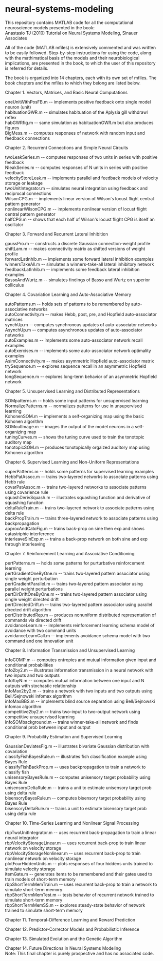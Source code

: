 # neural-systems-modeling
This repository contains MATLAB code for all the computational neuroscience models presented in the book:  
Anastasio TJ (2010) Tutorial on Neural Systems Modeling, Sinauer Associates

All of the code (MATLAB mfiles) is extensively commented and was written to be easily followed. Step-by-step instructions for using the code, along with the mathimatical basis of the models and their neurobiological implications, are presented in the book, to which the user of this repository is referred for details.    

The book is organized into 14 chapters, each with its own set of mfiles. The book chapters and the mfiles to which they belong are listed below.   

Chapter 1. Vectors, Matrices, and Basic Neural Computations  

oneUnitWithPosFB.m -- implements positive feedback onto single model neuron (unit)  
habituationGWR.m -- simulates habituation of the Aplysia gill withdrawl reflex  
habGWRfig.m -- same simulation as habituationGWR.m but also produces figures  
BigMess.m -- computes responses of network with random input and feedback connections

Chapter 2. Recurrent Connections and Simple Neural Circuits  

twoLeakSeries.m -- computes responses of two units in series with positive feedback  
NleakSeries.m -- computes responses of N units in series with positive feedback  
velocityStoreLeak.m -- implements parallel and feedback models of velocity storage or leakage  
twoUnitIntegrator.m -- simulates neural integration using feedback and reciprocal connections  
WilsonCPG.m -- implements linear version of Wilson's locust flight central pattern generator  
nonlinearWilsonCPG.m -- implements nonlinear version of locust flight central pattern generator  
halfCPG.m -- shows that each half of Wilson's locust flight CPG is itself an oscillator  

Chapter 3. Forward and Recurrent Lateral Inhibition  

gaussPro.m -- constructs a discrete Gaussian connection-weight profile  
shiftLam.m -- makes connectivity matrix as shifted versions of weight profile  
forwardLatInhib.m -- implements some forward lateral inhibition examples  
winnersTakeAll.m -- simulates a winners-take-all lateral inhibitory network  
feedbackLatInhib.m -- implements some feedback lateral inhibition examples  
BassoAndWurtz.m -- simulates findings of Basso and Wurtz on superior colliculus  

Chapter 4. Covariation Learning and Auto-Associative Memory  

autoPatterns.m -- holds sets of patterns to be remembered by auto-associative networks  
autoConnectivity.m -- makes Hebb, post, pre, and Hopfield auto-associator matrices  
synchUp.m -- computes synchronous updates of auto-associator networks  
AsynchUp.m -- computes asynchronous updates of auto-associator networks  
autoExamples.m -- implements some auto-associator network recall examples  
autoExercises.m -- implements some auto-associator network optimality examples  
AsimConnectivity.m -- makes asymmetric Hopfield auto-associator matrix  
trySequence.m -- explores sequence recall in an asymmetric Hopfield network  
longSequence.m -- explores long-term behavior of an asymmetric Hopfield network  

Chapter 5. Unsupervised Learning and Distributed Representations  

SOMpatterns.m -- holds some input patterns for unsupervised learning  
NormalizePatterns.m -- normalizes patterns for use in unsupervised learning  
KohonenSOM.m -- implements a self-organizing map using the basic Kohonen algorithm  
SOMoutImage.m -- images the output of the model neurons in a self-organizing map  
tuningCurves.m -- shows the tuning curve used to train the tonotopic auditory map  
tonotopicSOM.m -- produces tonotopically orgaized auditory map using Kohonen algorithm

Chapter 6. Supervised Learning and Non-Uniform Representations  

superPatterns.m -- holds some patterns for supervised learning examples  
HebbPatAssoc.m -- trains two-layered networks to associate patterns using Hebb rule  
covarPatAssoc.m -- trains two-layered networks to associate patterns using covarience rule  
squashDerivSquash.m -- illustrates squashing function and derivative of squashing funciton  
deltaRuleTrain.m -- trains two-layered network to associate patterns using delta rule  
backPropTrain.m -- trains three-layered network to associate patterns using backpropagation  
approxAndCatoFig.m -- trains back-prop on sine then exp and shows catastriphic interference  
interleaveSinExp.m -- trains a back-prop network on both sine and exp through interleaving  

Chapter 7. Reinforcement Learning and Associative Conditioning  

pertPatterns.m -- holds some patterns for purturbative reinforcement learning  
pertGradientOneByOne.m -- trains two-layered pattern associator using single weight perturbation  
pertGradientParallel.m -- trains two-layered pattern associator using parallel weight perturbations  
pertDirDriftOneByOne.m -- trains two-layered pattern associator using single weight directed drift  
pertDirectedDrift.m -- trains two-layered pattern associator using parallel directed drift algorithm  
pertDistributedRep.m -- produces nonuniform distributed representation of commands via directed drift  
avoidanceLearn.m -- implements reinforcement learning schema model of avoidance with two command units  
avoidanceLearnCall.m -- implements avoidance schema model with two command and one innovation unit  

Chapter 8. Information Transmission and Unsupervised Learning  

infoCOMP.m -- computes entropies and mutual information given input and conditional probabilities  
info2by2.m -- illustrates information transmission in a neural network with two inputs and two outputs  
info1byN.m -- computes mutual information between one input and N outputs with stochastic relationship  
infoMax2by2.m -- trains a network with two inputs and two outputs using Bell/Sejnowski infomax algorithm  
infoMaxBBS.m -- implements blind source separation using Bell/Sejnowski infomax algorithm  
competitive2by2.m -- trains two-input to two-output network using competitive unsupervised learning  
infoSOMbackground.m -- trains winner-take-all network and finds conditional prob between input and output  

Chapter 9. Probability Estimation and Supervised Learning  

GaussianDeviatesFig.m -- illustrates bivariate Gaussian distribution with covariation  
classifyFishBayesRule.m -- illustrates fish classification example using Bayes Rule  
classifyFishBackProp.m -- uses backpropagation to train a network to classify fish  
unisensoryBayesRule.m -- computes unisensory target probability using Bayes Rule  
unisensoryDeltaRule.m -- trains a unit to estimate unisensory target prob using delta rule  
bisensoryBayesRule.m -- computes bisensory target probability using Bayes Rule  
bisensoryDeltaRule.m -- trains a unit to estimate bisensory target prob using delta rule  

Chapter 10. Time-Series Learning and Nonlinear Signal Processing  

rbpTwoUnitIntegrator.m -- uses recurrent back-propagation to train a linear neural integrator  
rbpVelocityStorageLinear.m -- uses recurrent back-prop to train linear network on velocity storage  
rbpVelocityStorageNonlinear.m -- uses recurrent back-prop to train nonlinear network on velocity storage  
plotFourHiddenUnits.m -- plots responses of four hiddens units trained to simulate velocity storage  
itemGate.m -- generates items to be remembered and their gates used to train models of short-term memory  
rbpShortTermMemTrain.m -- uses recurrent back-prop to train a network to simulate short-term memory  
rbpShortTermMemTest.m -- tests behavior of recurrent network trained to simulate short-term memory  
rbpShortTermMemSS.m -- explores steady-state behavior of network trained to simulate short-term memory  

Chapter 11. Temporal-Difference Learning and Reward Prediction  



Chapter 12. Predictor-Corrector Models and Probabilistic Inference

Chapter 13. Simulated Evolution and the Genetic Algorithm  



Chapter 14. Future Directions in Neural Systems Modeling  
Note: This final chapter is purely prospective and has no associated code.  








